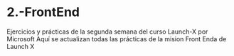 # 2.-FrontEnd

Ejercicios y prácticas de la segunda semana del curso Launch-X por Microsoft 
Aquí se actualizan todas las prácticas de la mision Front Enda de Launch X
